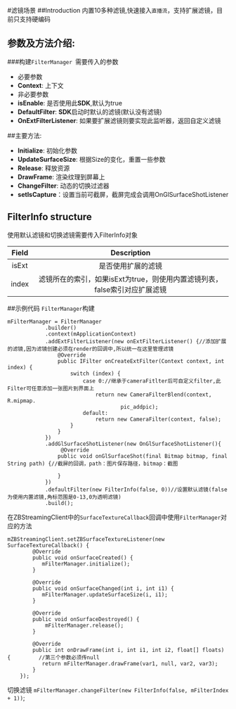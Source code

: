 #滤镜场景
##Introduction
内置10多种滤镜,快速接入`直播流`，支持扩展滤镜，目前只支持硬编码
## 参数及方法介绍:
###构建`FilterManager `需要传入的参数
* 必要参数
 * **Context**: 上下文
* 非必要参数
 * **isEnable**: 是否使用此**SDK**,默认为true
 * **DefaultFilter**: **SDK**启动时默认的滤镜(默认没有滤镜)
 * **OnExtFilterListener**: 如果要扩展滤镜则要实现此监听器，返回自定义滤镜

##主要方法:
* **Initialize**: 初始化参数
* **UpdateSurfaceSize**: 根据Size的变化，重置一些参数
* **Release**: 释放资源
* **DrawFrame**: 渲染纹理到屏幕上
* **ChangeFilter**: 动态的切换过滤器
* **setIsCapture**：设置当前可截屏，截屏完成会调用OnGlSurfaceShotListener
## FilterInfo structure
使用默认滤镜和切换滤镜需要传入FilterInfo对象

Field      | Description
:---------:|:---------:
 isExt     |是否使用扩展的滤镜
 index     |滤镜所在的索引，如果isExt为true，则使用内置滤镜列表，false索引对应扩展滤镜

##示例代码
`FilterManager`构建

    
    mFilterManager = FilterManager
                .builder()
                .context(mApplicationContext)
                .addExtFilterListener(new onExtFilterListener() {//添加扩展的滤镜,因为滤镜创建必须在render的回调中,所以统一在这里管理滤镜
                    @Override
                    public IFilter onCreateExtFilter(Context context, int index) {
                        switch (index) {
                            case 0://继承于cameraFitlter后可自定义filter,此Filter可任意添加一张图片到界面上
                                return new CameraFilterBlend(context, R.mipmap.
                                        pic_addpic);
                            default:
                                return new CameraFilter(context, false);
                        }
                    }
                })
                .addGlSurfaceShotListener(new OnGlSurfaceShotListener(){
                     @Override
                    public void onGlSurfaceShot(final Bitmap bitmap, final String path) {//截屏的回调，path：图片保存路径，bitmap：截图

                    }
                })
                .defaultFilter(new FilterInfo(false, 0))//设置默认滤镜(false为使用内置滤镜,角标范围是0-13,0为透明滤镜)
                .build();

在ZBStreamingClient中的`SurfaceTextureCallback`回调中使用`FilterManager`对应的方法
    
    mZBStreamingClient.setZBSurfaceTextureListener(new SurfaceTextureCallback() {
            @Override
            public void onSurfaceCreated() {
               mFilterManager.initialize();
            }

            @Override
            public void onSurfaceChanged(int i, int i1) {
               mFilterManager.updateSurfaceSize(i, i1);
            }

            @Override
            public void onSurfaceDestroyed() {
                mFilterManager.release();
            }

            @Override
            public int onDrawFrame(int i, int i1, int i2, float[] floats) {			//第三个参数必须传null
               return mFilterManager.drawFrame(var1, null, var2, var3);
            }
        });

切换滤镜 `mFilterManager.changeFilter(new FilterInfo(false, mFilterIndex + 1))`;
